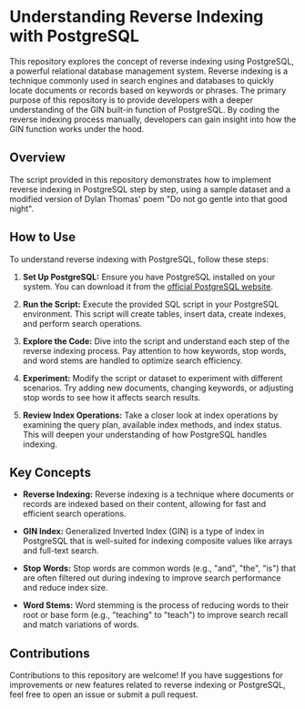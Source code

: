 # Understanding Reverse Indexing with PostgreSQL

This repository explores the concept of reverse indexing using PostgreSQL, a powerful relational database management system. Reverse indexing is a technique commonly used in search engines and databases to quickly locate documents or records based on keywords or phrases. The primary purpose of this repository is to provide developers with a deeper understanding of the GIN built-in function of PostgreSQL. By coding the reverse indexing process manually, developers can gain insight into how the GIN function works under the hood.

## Overview
The script provided in this repository demonstrates how to implement reverse indexing in PostgreSQL step by step, using a sample dataset and a modified version of Dylan Thomas' poem "Do not go gentle into that good night".

## How to Use
To understand reverse indexing with PostgreSQL, follow these steps:

1. **Set Up PostgreSQL:** Ensure you have PostgreSQL installed on your system. You can download it from the [official PostgreSQL website](https://www.postgresql.org/).
   
2. **Run the Script:** Execute the provided SQL script in your PostgreSQL environment. This script will create tables, insert data, create indexes, and perform search operations.
   
3. **Explore the Code:** Dive into the script and understand each step of the reverse indexing process. Pay attention to how keywords, stop words, and word stems are handled to optimize search efficiency.
   
4. **Experiment:** Modify the script or dataset to experiment with different scenarios. Try adding new documents, changing keywords, or adjusting stop words to see how it affects search results.
   
5. **Review Index Operations:** Take a closer look at index operations by examining the query plan, available index methods, and index status. This will deepen your understanding of how PostgreSQL handles indexing.

## Key Concepts
- **Reverse Indexing:** Reverse indexing is a technique where documents or records are indexed based on their content, allowing for fast and efficient search operations.
  
- **GIN Index:** Generalized Inverted Index (GIN) is a type of index in PostgreSQL that is well-suited for indexing composite values like arrays and full-text search.
  
- **Stop Words:** Stop words are common words (e.g., "and", "the", "is") that are often filtered out during indexing to improve search performance and reduce index size.
  
- **Word Stems:** Word stemming is the process of reducing words to their root or base form (e.g., "teaching" to "teach") to improve search recall and match variations of words.

## Contributions
Contributions to this repository are welcome! If you have suggestions for improvements or new features related to reverse indexing or PostgreSQL, feel free to open an issue or submit a pull request.

